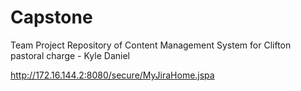 # Capstone
Team Project Repository of Content Management System for Clifton pastoral charge - Kyle Daniel

http://172.16.144.2:8080/secure/MyJiraHome.jspa

